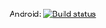 Android: [![Build status](https://build.appcenter.ms/v0.1/apps/661b729a-424c-40a3-a18d-fe4c23d5d573/branches/dev/badge)](https://appcenter.ms)
